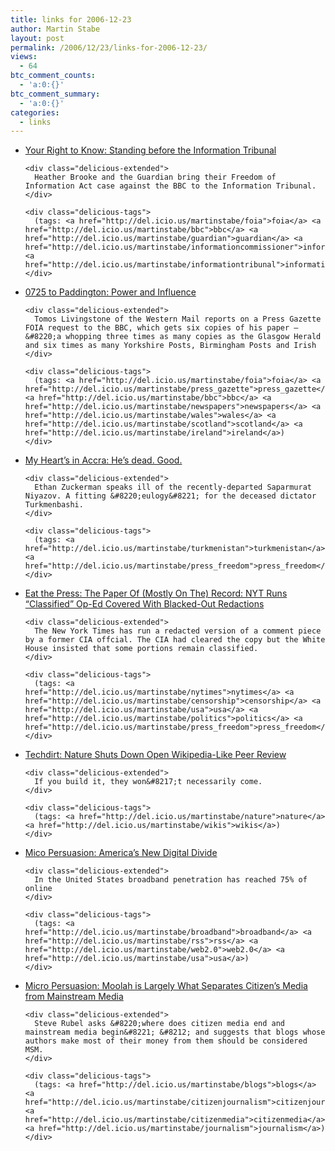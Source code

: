 ```yaml
---
title: links for 2006-12-23
author: Martin Stabe
layout: post
permalink: /2006/12/23/links-for-2006-12-23/
views:
  - 64
btc_comment_counts:
  - 'a:0:{}'
btc_comment_summary:
  - 'a:0:{}'
categories:
  - links
---
```

<ul class="delicious">
  <li>
    <div class="delicious-link">
      <a href="http://www.yrtk.org/2006/standing-before-the-information-tribunal/">Your Right to Know: Standing before the Information Tribunal</a>
    </div>
    
    <div class="delicious-extended">
      Heather Brooke and the Guardian bring their Freedom of Information Act case against the BBC to the Information Tribunal.
    </div>
    
    <div class="delicious-tags">
      (tags: <a href="http://del.icio.us/martinstabe/foia">foia</a> <a href="http://del.icio.us/martinstabe/bbc">bbc</a> <a href="http://del.icio.us/martinstabe/guardian">guardian</a> <a href="http://del.icio.us/martinstabe/informationcommissioner">informationcommissioner</a> <a href="http://del.icio.us/martinstabe/informationtribunal">informationtribunal</a>)
    </div>
  </li>
  
  <li>
    <div class="delicious-link">
      <a href="http://0725topaddington.blogspot.com/2006/12/power-and-influence.html">0725 to Paddington: Power and Influence</a>
    </div>
    
    <div class="delicious-extended">
      Tomos Livingstone of the Western Mail reports on a Press Gazette FOIA request to the BBC, which gets six copies of his paper — &#8220;a whopping three times as many copies as the Glasgow Herald and six times as many Yorkshire Posts, Birmingham Posts and Irish
    </div>
    
    <div class="delicious-tags">
      (tags: <a href="http://del.icio.us/martinstabe/foia">foia</a> <a href="http://del.icio.us/martinstabe/press_gazette">press_gazette</a> <a href="http://del.icio.us/martinstabe/bbc">bbc</a> <a href="http://del.icio.us/martinstabe/newspapers">newspapers</a> <a href="http://del.icio.us/martinstabe/wales">wales</a> <a href="http://del.icio.us/martinstabe/scotland">scotland</a> <a href="http://del.icio.us/martinstabe/ireland">ireland</a>)
    </div>
  </li>
  
  <li>
    <div class="delicious-link">
      <a href="http://www.ethanzuckerman.com/blog/?p=1157">My Heart&#8217;s in Accra: He&#8217;s dead. Good.</a>
    </div>
    
    <div class="delicious-extended">
      Ethan Zuckerman speaks ill of the recently-departed Saparmurat Niyazov. A fitting &#8220;eulogy&#8221; for the deceased dictator Turkmenbashi.
    </div>
    
    <div class="delicious-tags">
      (tags: <a href="http://del.icio.us/martinstabe/turkmenistan">turkmenistan</a> <a href="http://del.icio.us/martinstabe/press_freedom">press_freedom</a>)
    </div>
  </li>
  
  <li>
    <div class="delicious-link">
      <a href="http://www.huffingtonpost.com/eat-the-press/2006/12/22/the-paper-of-mostly-on-t_e_36924.html">Eat the Press: The Paper Of (Mostly On The) Record: NYT Runs &#8220;Classified&#8221; Op-Ed Covered With Blacked-Out Redactions</a>
    </div>
    
    <div class="delicious-extended">
      The New York Times has run a redacted version of a comment piece by a former CIA offcial. The CIA had cleared the copy but the White House insisted that some portions remain classified.
    </div>
    
    <div class="delicious-tags">
      (tags: <a href="http://del.icio.us/martinstabe/nytimes">nytimes</a> <a href="http://del.icio.us/martinstabe/censorship">censorship</a> <a href="http://del.icio.us/martinstabe/usa">usa</a> <a href="http://del.icio.us/martinstabe/politics">politics</a> <a href="http://del.icio.us/martinstabe/press_freedom">press_freedom</a>)
    </div>
  </li>
  
  <li>
    <div class="delicious-link">
      <a href="http://techdirt.com/articles/20061220/125420.shtml">Techdirt: Nature Shuts Down Open Wikipedia-Like Peer Review</a>
    </div>
    
    <div class="delicious-extended">
      If you build it, they won&#8217;t necessarily come.
    </div>
    
    <div class="delicious-tags">
      (tags: <a href="http://del.icio.us/martinstabe/nature">nature</a> <a href="http://del.icio.us/martinstabe/wikis">wikis</a>)
    </div>
  </li>
  
  <li>
    <div class="delicious-link">
      <a href="http://www.micropersuasion.com/2006/12/americas_new_di.html">Mico Persuasion: America&#8217;s New Digital Divide</a>
    </div>
    
    <div class="delicious-extended">
      In the United States broadband penetration has reached 75% of online
    </div>
    
    <div class="delicious-tags">
      (tags: <a href="http://del.icio.us/martinstabe/broadband">broadband</a> <a href="http://del.icio.us/martinstabe/rss">rss</a> <a href="http://del.icio.us/martinstabe/web2.0">web2.0</a> <a href="http://del.icio.us/martinstabe/usa">usa</a>)
    </div>
  </li>
  
  <li>
    <div class="delicious-link">
      <a href="http://www.micropersuasion.com/2006/12/moolah_is_what_.html">Micro Persuasion: Moolah is Largely What Separates Citizen&#8217;s Media from Mainstream Media</a>
    </div>
    
    <div class="delicious-extended">
      Steve Rubel asks &#8220;where does citizen media end and mainstream media begin&#8221; &#8212; and suggests that blogs whose authors make most of their money from them should be considered MSM.
    </div>
    
    <div class="delicious-tags">
      (tags: <a href="http://del.icio.us/martinstabe/blogs">blogs</a> <a href="http://del.icio.us/martinstabe/citizenjournalism">citizenjournalism</a> <a href="http://del.icio.us/martinstabe/citizenmedia">citizenmedia</a> <a href="http://del.icio.us/martinstabe/journalism">journalism</a>)
    </div>
  </li>
</ul>